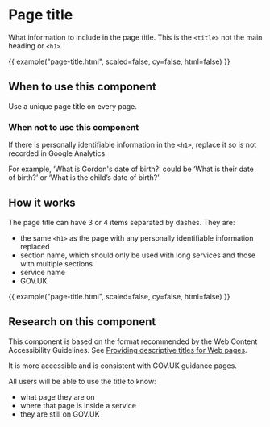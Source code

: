 # Page title

What information to include in the page title. This is the `<title>` not the main heading or `<h1>`.

{{ example("page-title.html", scaled=false, cy=false, html=false) }}

## When to use this component

Use a unique page title on every page.

### When not to use this component

If there is personally identifiable information in the `<h1>`, replace it so is not recorded in Google Analytics.

For example, ‘What is Gordon's date of birth?’ could be ‘What is their date of birth?’ or ‘What is the child’s date of birth?’

## How it works

The page title can have 3 or 4 items separated by dashes. They are:

- the same `<h1>` as the page with any personally identifiable information replaced
- section name, which should only be used with long services and those with multiple sections
- service name
- GOV.UK

{{ example("page-title.html", scaled=false, cy=false, html=false) }}

## Research on this component

This component is based on the format recommended by the Web Content Accessibility Guidelines. See [Providing descriptive titles for Web pages](https://www.w3.org/TR/2016/NOTE-WCAG20-TECHS-20161007/G88).

It is more accessible and is consistent with GOV.UK guidance pages.

All users will be able to use the title to know:

- what page they are on
- where that page is inside a service
- they are still on GOV.UK